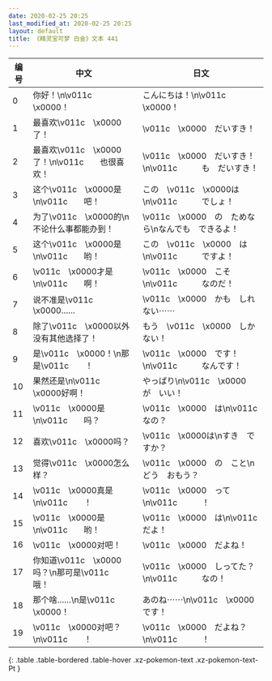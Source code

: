 ```yaml
---
date: 2020-02-25 20:25
last_modified_at: 2020-02-25 20:25
layout: default
title: 《精灵宝可梦 白金》文本 441
---
```

| 编号 | 中文 | 日文 |
| ---- | ---- | ---- |
| 0 | 你好！\n\v011c　\x0000！ | こんにちは！\n\v011c　\x0000！ |
| 1 | 最喜欢\v011c　\x0000了！ | \v011c　\x0000　だいすき！ |
| 2 | 最喜欢\v011c　\x0000了！\n\v011c　　也很喜欢！ | \v011c　\x0000　だいすき！\n\v011c　　　も　だいすき！ |
| 3 | 这个\v011c　\x0000是\n\v011c　　吧！ | この　\v011c　\x0000は\n\v011c　　　でしょ！ |
| 4 | 为了\v011c　\x0000的\n不论什么事都能办到！ | \v011c　\x0000　の　ためなら\nなんでも　できるよ！ |
| 5 | 这个\v011c　\x0000是\n\v011c　　哟！ | この　\v011c　\x0000　は\n\v011c　　　ですよ！ |
| 6 | \v011c　\x0000才是\n\v011c　　啊！ | \v011c　\x0000　こそ\n\v011c　　　なのだ！ |
| 7 | 说不准是\v011c　\x0000…… | \v011c　\x0000　かも　しれない⋯⋯ |
| 8 | 除了\v011c　\x0000以外没有其他选择了！ | もう　\v011c　\x0000　しか　ない！ |
| 9 | 是\v011c　\x0000！\n那是\v011c　　！ | \v011c　\x0000　です！\n\v011c　　　なんです！ |
| 10 | 果然还是\n\v011c　\x0000好啊！ | やっぱり\n\v011c　\x0000　が　いい！ |
| 11 | \v011c　\x0000是\n\v011c　　吗？ | \v011c　\x0000　は\n\v011c　　　なの？ |
| 12 | 喜欢\v011c　\x0000吗？ | \v011c　\x0000は\nすき　ですか？ |
| 13 | 觉得\v011c　\x0000怎么样？ | \v011c　\x0000　の　こと\nどう　おもう？ |
| 14 | \v011c　\x0000真是\n\v011c　　！ | \v011c　\x0000　って\n\v011c　　　！ |
| 15 | \v011c　\x0000是\n\v011c　　哟！ | \v011c　\x0000　は\n\v011c　　　だよ！ |
| 16 | \v011c　\x0000对吧！ | \v011c　\x0000　だよね！ |
| 17 | 你知道\v011c　\x0000吗？\n那可是\v011c　　哦！ | \v011c　\x0000　しってた？\n\v011c　　　なの！ |
| 18 | 那个啥……\n是\v011c　\x0000！ | あのね⋯⋯\n\v011c　\x0000　です！ |
| 19 | \v011c　\x0000对吧？\n\v011c　　！ | \v011c　\x0000　だよね？\n\v011c　　　！ |
{: .table .table-bordered .table-hover .xz-pokemon-text .xz-pokemon-text-Pt }